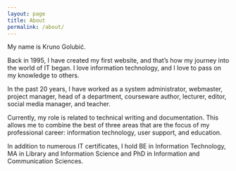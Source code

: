 ```yaml
---
layout: page
title: About
permalink: /about/
---
```


My name is Kruno Golubić.

Back in 1995, I have created my first website, and that’s how my journey into the world of IT began. I love information technology, and I Iove to pass on my knowledge to others.

In the past 20 years, I have worked as a system administrator, webmaster, project manager, head of a department, courseware author, lecturer, editor, social media manager, and teacher.

Currently, my role is related to technical writing and documentation. This allows me to combine the best of three areas that are the focus of my professional career: information technology, user support, and education.

In addition to numerous IT certificates, I hold BE in Information Technology, MA in Library and Information Science and PhD in Information and Communication Sciences.
